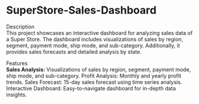 # SuperStore-Sales-Dashboard

Description
<br>
This project showcases an interactive dashboard for analyzing sales data of a Super Store. The dashboard includes visualizations of sales by region, segment, payment mode, ship mode, and sub-category. Additionally, it provides sales forecasts and detailed analysis by state.

Features
<br>
<b>Sales Analysis:</b> Visualizations of sales by region, segment, payment mode, ship mode, and sub-category.
Profit Analysis: Monthly and yearly profit trends.
Sales Forecast: 15-day sales forecast using time series analysis.
Interactive Dashboard: Easy-to-navigate dashboard for in-depth data insights.
